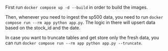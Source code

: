 First run ```docker compose up -d --build``` in order to build the images.

Then, whenever you need to ingest the sp500 data, you need to run ```docker compose run --rm app python app.py```. 
The logic in there will upsert data based on the stock_id and the date.

In case you want to truncate tables and get store only the fresh data, you can run ```docker compose run --rm app python app.py --truncate```.